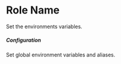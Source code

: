 Role Name
=========

Set the environments variables.

##### Configuration

Set global environment variables and aliases.
